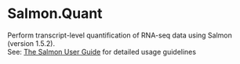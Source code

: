 # Salmon.Quant
Perform transcript-level quantification of RNA-seq data using Salmon (version 1.5.2).\
See: [The Salmon User Guide](https://salmon.readthedocs.io/en/latest/salmon.html#using-salmon) for detailed usage guidelines
